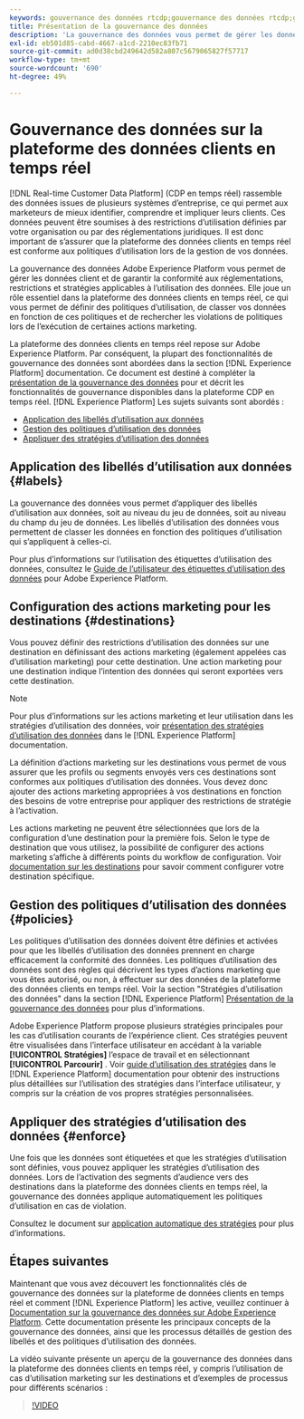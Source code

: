 ```yaml
---
keywords: gouvernance des données rtcdp;gouvernance des données rtcdp;gouvernance des données de profil client en temps réel
title: Présentation de la gouvernance des données
description: 'La gouvernance des données vous permet de gérer les données clients et de garantir la conformité aux réglementations, aux restrictions et aux politiques applicables à l’utilisation des données. '
exl-id: eb501d85-cabd-4667-a1cd-2210ec83fb71
source-git-commit: ad0d38cbd249642d582a807c5679065827f57717
workflow-type: tm+mt
source-wordcount: '690'
ht-degree: 49%

---
```


# Gouvernance des données sur la plateforme des données clients en temps réel

[!DNL Real-time Customer Data Platform] (CDP en temps réel) rassemble des données issues de plusieurs systèmes d’entreprise, ce qui permet aux marketeurs de mieux identifier, comprendre et impliquer leurs clients. Ces données peuvent être soumises à des restrictions d’utilisation définies par votre organisation ou par des réglementations juridiques. Il est donc important de s’assurer que la plateforme des données clients en temps réel est conforme aux politiques d’utilisation lors de la gestion de vos données.

La gouvernance des données Adobe Experience Platform vous permet de gérer les données client et de garantir la conformité aux réglementations, restrictions et stratégies applicables à l’utilisation des données. Elle joue un rôle essentiel dans la plateforme des données clients en temps réel, ce qui vous permet de définir des politiques d’utilisation, de classer vos données en fonction de ces politiques et de rechercher les violations de politiques lors de l’exécution de certaines actions marketing.

La plateforme des données clients en temps réel repose sur Adobe Experience Platform. Par conséquent, la plupart des fonctionnalités de gouvernance des données sont abordées dans la section [!DNL Experience Platform] documentation. Ce document est destiné à compléter la [présentation de la gouvernance des données](../../data-governance/home.md) pour et décrit les fonctionnalités de gouvernance disponibles dans la plateforme CDP en temps réel. [!DNL Experience Platform] Les sujets suivants sont abordés :

* [Application des libellés d’utilisation aux données ](#labels)
* [Gestion des politiques d’utilisation des données ](#policies)
* [Appliquer des stratégies d’utilisation des données](#enforce)

## Application des libellés d’utilisation aux données {#labels}

La gouvernance des données vous permet d’appliquer des libellés d’utilisation aux données, soit au niveau du jeu de données, soit au niveau du champ du jeu de données. Les libellés d’utilisation des données vous permettent de classer les données en fonction des politiques d’utilisation qui s’appliquent à celles-ci.

Pour plus d’informations sur l’utilisation des étiquettes d’utilisation des données, consultez le [Guide de l’utilisateur des étiquettes d’utilisation des données](../../data-governance/labels/overview.md) pour Adobe Experience Platform.

## Configuration des actions marketing pour les destinations {#destinations}

Vous pouvez définir des restrictions d’utilisation des données sur une destination en définissant des actions marketing (également appelées cas d’utilisation marketing) pour cette destination. Une action marketing pour une destination indique l’intention des données qui seront exportées vers cette destination.

>[!NOTE]
>
>Pour plus d’informations sur les actions marketing et leur utilisation dans les stratégies d’utilisation des données, voir [présentation des stratégies d’utilisation des données](../../data-governance/policies/overview.md) dans le [!DNL Experience Platform] documentation.

La définition d’actions marketing sur les destinations vous permet de vous assurer que les profils ou segments envoyés vers ces destinations sont conformes aux politiques d’utilisation des données. Vous devez donc ajouter des actions marketing appropriées à vos destinations en fonction des besoins de votre entreprise pour appliquer des restrictions de stratégie à l’activation.

Les actions marketing ne peuvent être sélectionnées que lors de la configuration d’une destination pour la première fois. Selon le type de destination que vous utilisez, la possibilité de configurer des actions marketing s’affiche à différents points du workflow de configuration. Voir [documentation sur les destinations](../destinations/overview.md) pour savoir comment configurer votre destination spécifique.

## Gestion des politiques d’utilisation des données {#policies}

Les politiques d’utilisation des données doivent être définies et activées pour que les libellés d’utilisation des données prennent en charge efficacement la conformité des données. Les politiques d’utilisation des données sont des règles qui décrivent les types d’actions marketing que vous êtes autorisé, ou non, à effectuer sur des données de la plateforme des données clients en temps réel. Voir la section &quot;Stratégies d’utilisation des données&quot; dans la section [!DNL Experience Platform] [Présentation de la gouvernance des données](../../data-governance/home.md) pour plus d’informations.

Adobe Experience Platform propose plusieurs stratégies principales pour les cas d’utilisation courants de l’expérience client. Ces stratégies peuvent être visualisées dans l’interface utilisateur en accédant à la variable **[!UICONTROL Stratégies]** l’espace de travail et en sélectionnant **[!UICONTROL Parcourir]** . Voir [guide d’utilisation des stratégies](../../data-governance/policies/user-guide.md) dans le [!DNL Experience Platform] documentation pour obtenir des instructions plus détaillées sur l’utilisation des stratégies dans l’interface utilisateur, y compris sur la création de vos propres stratégies personnalisées.

## Appliquer des stratégies d’utilisation des données {#enforce}

Une fois que les données sont étiquetées et que les stratégies d’utilisation sont définies, vous pouvez appliquer les stratégies d’utilisation des données. Lors de l’activation des segments d’audience vers des destinations dans la plateforme des données clients en temps réel, la gouvernance des données applique automatiquement les politiques d’utilisation en cas de violation.

Consultez le document sur [application automatique des stratégies](../../data-governance/enforcement/auto-enforcement.md) pour plus d’informations.

## Étapes suivantes

Maintenant que vous avez découvert les fonctionnalités clés de gouvernance des données sur la plateforme de données clients en temps réel et comment [!DNL Experience Platform] les active, veuillez continuer à [Documentation sur la gouvernance des données sur Adobe Experience Platform](../../data-governance/home.md). Cette documentation présente les principaux concepts de la gouvernance des données, ainsi que les processus détaillés de gestion des libellés et des politiques d’utilisation des données.

La vidéo suivante présente un aperçu de la gouvernance des données dans la plateforme des données clients en temps réel, y compris l’utilisation de cas d’utilisation marketing sur les destinations et d’exemples de processus pour différents scénarios :

>[!VIDEO](https://video.tv.adobe.com/v/33631?quality=12&learn=on)
